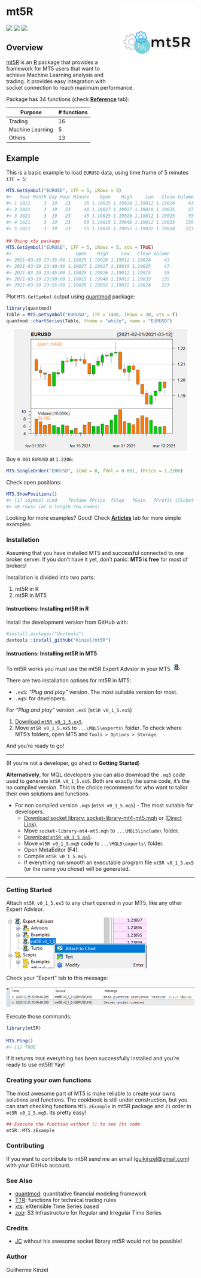 
<!-- README.md is generated from README.Rmd. Please edit that file -->

# mt5R <img src='man/figures/logo.png' align="right" height="200" />

<!-- badges: start -->

[![](https://img.shields.io/badge/lifecycle-stable-blue.svg)](https://www.tidyverse.org/lifecycle/#stable)
![](https://img.shields.io/github/r-package/v/Kinzel/mt5R)
![](https://img.shields.io/github/license/Kinzel/mt5R)
<!-- badges: end -->

## Overview

[mt5R](https://kinzel.github.io/mt5R/) is an
[R](https://www.r-project.org) package that provides a framework for MT5
users that want to achieve Machine Learning analysis and trading. It
provides easy integration with socket connection to reach maximum
performance.

Package has 34 functions (check
[**Reference**](https://kinzel.github.io/mt5R/reference/index.html)
tab):

| Purpose          | \# functions |
| ---------------- | ------------ |
| Trading          | 16           |
| Machine Learning | 5            |
| Others           | 13           |

## Example

This is a basic example to load `EURUSD` data, using time frame of 5
minutes `iTF = 5`:

``` r
MT5.GetSymbol("EURUSD", iTF = 5, iRows = 5)
#>   Year Month Day Hour Minute    Open    High     Low   Close Volume
#> 1 2021     3  19   23     35 1.19025 1.19028 1.19012 1.19024     43
#> 2 2021     3  19   23     40 1.19027 1.19027 1.19019 1.19025     47
#> 3 2021     3  19   23     45 1.19025 1.19026 1.19012 1.19015     55
#> 4 2021     3  19   23     50 1.19015 1.19048 1.19012 1.19033    135
#> 5 2021     3  19   23     55 1.19035 1.19055 1.19022 1.19024    223

## Using xts package
MT5.GetSymbol("EURUSD", iTF = 5, iRows = 5, xts = TRUE)
#>                        Open    High     Low   Close Volume
#> 2021-03-19 23:35:00 1.19025 1.19028 1.19012 1.19024     43
#> 2021-03-19 23:40:00 1.19027 1.19027 1.19019 1.19025     47
#> 2021-03-19 23:45:00 1.19025 1.19026 1.19012 1.19015     55
#> 2021-03-19 23:50:00 1.19015 1.19048 1.19012 1.19033    135
#> 2021-03-19 23:55:00 1.19035 1.19055 1.19022 1.19024    223
```

Plot `MT5.GetSymbol` output using
[quantmod](https://CRAN.R-project.org/package=quantmod) package:

``` r
library(quantmod)
Table = MT5.GetSymbol("EURUSD", iTF = 1440, iRows = 30, xts = T) 
quantmod::chartSeries(Table, theme = "white", name = "EURUSD")
```

<!-- For some reason, the plot created in the chunk appears in .md but not in the site. Now using an image previously created -->

<center>

<img src='man/figures/chartseries.png' align="center" height="325" />

</center>

Buy `0.001` `EURUSD` at `1.2206`:

``` r
MT5.SingleOrder("EURUSD", iCmd = 0, fVol = 0.001, fPrice = 1.2206) 
```

Check open positions:

``` r
MT5.ShowPositions()
#> [1] sSymbol iCmd    fVolume fPrice  fStop   fGain   fProfit iTicket
#> <0 rows> (or 0-length row.names)
```

Looking for more examples? Good\! Check
[**Articles**](https://kinzel.github.io/mt5R/articles/) tab for more
simple examples.

### Installation

Assuming that you have installed MT5 and successful connected to one
broker server. If you don’t have it yet, don’t panic: **MT5 is free**
for most of brokers\!

Installation is divided into two parts:

1.  mt5R in R
2.  mt5R in MT5

#### Instructions: Installing mt5R in R

Install the development version from GitHub with:

``` r
#install.packages("devtools")
devtools::install_github("Kinzel/mt5R") 
```

#### Instructions: Installing mt5R in MT5

To mt5R works you must use the mt5R Expert Advsior in your MT5.
<img src='man/figures/eaface.png'/>

There are two installation options for mt5R in MT5:

  - `.ex5`: *“Plug and play”* version. The most suitable version for
    most.
  - `.mq5`: for developers.

For *“Plug and play”* version `.ex5` (`mt5R v0_1_5.ex5`)

1.  [Download `mt5R
    v0_1_5.ex5`](https://github.com/Kinzel/mt5R/raw/main/MT5%20files/mt5R%20v0_1_5.ex5).
2.  Move `mt5R v0_1_5.ex5` to `...\MQL5\experts\` folder. To check where
    MT5’s folders, open MT5 and `Tools > Options > Storage`.

And you’re ready to go\!

-----

(If you’re not a developer, go ahed to **Getting Started**)

**Alternatively**, for MQL developers you can also download the `.mq5`
code used to generate `mt5R v0_1_5.ex5`. Both are exactly the same code,
it’s the no compiled version. This is the choice recommend for who want
to tailor their own solutions and functions.

  - For non compiled version `.mq5` (`mt5R v0_1_5.mq5`) - The most
    suitable for developers.
      - [Download socket library:
        socket-library-mt4-mt5.mqh](https://www.mql5.com/en/blogs/post/706665)
        or ([Direct
        Link](https://c.mql5.com/6/865/socket-library-mt4-mt5.mqh)).
      - Move `socket-library-mt4-mt5.mqh` to `...\MQL5\include\` folder.
      - [Download `mt5R
        v0_1_5.mq5`](https://github.com/Kinzel/mt5R/raw/main/MT5%20files/mt5R%20v0_1_5.mq5).
      - Move `mt5R v0_1_5.mq5` code to `...\MQL5\experts\` folder.
      - Open MetaEditor (F4).
      - Compile `mt5R v0_1_5.mq5`.
      - If everything run smooth an executable program file `mt5R
        v0_1_5.ex5` (or the name you chose) will be generated.

-----

### Getting Started

Attach `mt5R v0_1_5.ex5` to any chart opened in your MT5, like any other
Expert Advisor.

<img src='man/figures/attach.png'/>

Check your “Expert” tab to this message:

<img src='man/figures/workingmt5.png'/>

Execute those commands:

``` r
library(mt5R)

MT5.Ping()
#> [1] TRUE
```

If it returns `TRUE` everything has been successfully installed and
you’re ready to use mt5R\! Yay\!

### Creating your own functions

The most awesome part of MT5 is make reliable to create your owns
solutions and functions. The cookbook is still under construction, but
you can start checking functions `MT5.zExample` in mt5R package and `Z1`
order in `mt5R v0_1_5.mq5`. Its pretty easy\!

``` r
## Execute the function without () to see its code
mt5R::MT5.zExample
```

### Contributing

If you want to contribute to mt5R send me an email
(<guikinzel@gmail.com>) with your GitHub account.

### See Also

  - [quantmod](https://CRAN.R-project.org/package=quantmod):
    quantitative financial modeling framework
  - [TTR](https://CRAN.R-project.org/package=TTR): functions for
    technical trading rules
  - [xts](https://CRAN.R-project.org/package=xts): eXtensible Time
    Series based
  - [zoo](https://CRAN.R-project.org/package=zoo): S3 Infrastructure for
    Regular and Irregular Time Series

### Credits

  - [JC](https://www.mql5.com/en/users/jjc) without his awesome socket
    library mt5R would not be possible\!

### Author

Guilherme Kinzel

